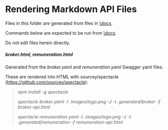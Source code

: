 # Rendering Markdown API Files

Files in this folder are generated from files in [\docs](\docs).

Commands below are expected to be run from [\docs](\docs).

Do not edit files herein directly.

##### broker.html, remuneration.html

Generated from the *broker.yaml* and *remuneration.yaml* Swagger yaml files.

These are rendered into HTML with sourcey/spectacle (https://github.com/sourcey/spectacle):

> *npm install -g spectacle*

> *spectacle broker.yaml -l .images/logo.png -J -t .generated/broker -f broker-api.html*

> *spectacle remuneration.yaml -l .images/logo.png -J -t .generated/remuneration -f remuneration-api.html*
